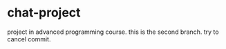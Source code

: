 # chat-project
project in advanced programming course.
this is the second branch.
try to cancel commit.